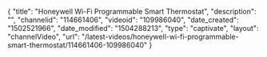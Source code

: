 {
    "title": "Honeywell Wi-Fi Programmable Smart Thermostat",
    "description": "",
    "channelid": "114661406",
    "videoid": "109986040",
    "date_created": "1502521966",
    "date_modified": "1504288213",
    "type": "captivate",
    "layout": "channelVideo",
    "url": "\/latest-videos\/honeywell-wi-fi-programmable-smart-thermostat\/114661406-109986040"
}